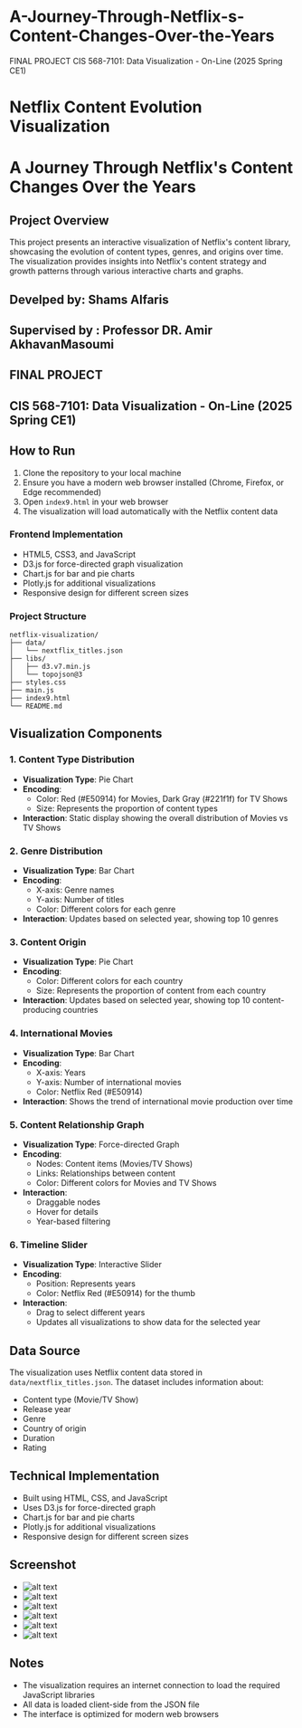 # A-Journey-Through-Netflix-s-Content-Changes-Over-the-Years
FINAL PROJECT CIS 568-7101: Data Visualization - On-Line (2025 Spring CE1)


# Netflix Content Evolution Visualization
# A Journey Through Netflix's Content Changes Over the Years

## Project Overview
This project presents an interactive visualization of Netflix's content library, showcasing the evolution of content types, genres, and origins over time. The visualization provides insights into Netflix's content strategy and growth patterns through various interactive charts and graphs.

## Develped by: Shams Alfaris
## Supervised by : Professor DR. Amir AkhavanMasoumi
## FINAL PROJECT
## CIS 568-7101: Data Visualization - On-Line (2025 Spring CE1)

## How to Run
1. Clone the repository to your local machine
2. Ensure you have a modern web browser installed (Chrome, Firefox, or Edge recommended)
3. Open `index9.html` in your web browser
4. The visualization will load automatically with the Netflix content data

### Frontend Implementation
- HTML5, CSS3, and JavaScript
- D3.js for force-directed graph visualization
- Chart.js for bar and pie charts
- Plotly.js for additional visualizations
- Responsive design for different screen sizes


### Project Structure
```
netflix-visualization/
├── data/
│   └── nextflix_titles.json
├── libs/
│   ├── d3.v7.min.js
│   └── topojson@3
├── styles.css
├── main.js
├── index9.html
└── README.md
```

## Visualization Components

### 1. Content Type Distribution
- **Visualization Type**: Pie Chart
- **Encoding**:
  - Color: Red (#E50914) for Movies, Dark Gray (#221f1f) for TV Shows
  - Size: Represents the proportion of content types
- **Interaction**: Static display showing the overall distribution of Movies vs TV Shows

### 2. Genre Distribution
- **Visualization Type**: Bar Chart
- **Encoding**:
  - X-axis: Genre names
  - Y-axis: Number of titles
  - Color: Different colors for each genre
- **Interaction**: Updates based on selected year, showing top 10 genres

### 3. Content Origin
- **Visualization Type**: Pie Chart
- **Encoding**:
  - Color: Different colors for each country
  - Size: Represents the proportion of content from each country
- **Interaction**: Updates based on selected year, showing top 10 content-producing countries

### 4. International Movies
- **Visualization Type**: Bar Chart
- **Encoding**:
  - X-axis: Years
  - Y-axis: Number of international movies
  - Color: Netflix Red (#E50914)
- **Interaction**: Shows the trend of international movie production over time

### 5. Content Relationship Graph
- **Visualization Type**: Force-directed Graph
- **Encoding**:
  - Nodes: Content items (Movies/TV Shows)
  - Links: Relationships between content
  - Color: Different colors for Movies and TV Shows
- **Interaction**: 
  - Draggable nodes
  - Hover for details
  - Year-based filtering

### 6. Timeline Slider
- **Visualization Type**: Interactive Slider
- **Encoding**:
  - Position: Represents years
  - Color: Netflix Red (#E50914) for the thumb
- **Interaction**: 
  - Drag to select different years
  - Updates all visualizations to show data for the selected year

## Data Source
The visualization uses Netflix content data stored in `data/nextflix_titles.json`. The dataset includes information about:
- Content type (Movie/TV Show)
- Release year
- Genre
- Country of origin
- Duration
- Rating

## Technical Implementation
- Built using HTML, CSS, and JavaScript
- Uses D3.js for force-directed graph
- Chart.js for bar and pie charts
- Plotly.js for additional visualizations
- Responsive design for different screen sizes

## Screenshot
- ![alt text](image.png)
- ![alt text](image-1.png)
- ![alt text](image-2.png)
- ![alt text](image-3.png)
- ![alt text](image-4.png)
- ![alt text](image-5.png)



## Notes
- The visualization requires an internet connection to load the required JavaScript libraries
- All data is loaded client-side from the JSON file
- The interface is optimized for modern web browsers 